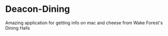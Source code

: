 # Deacon-Dining
Amazing application for getting info on mac and cheese from Wake Forest's Dining Halls
